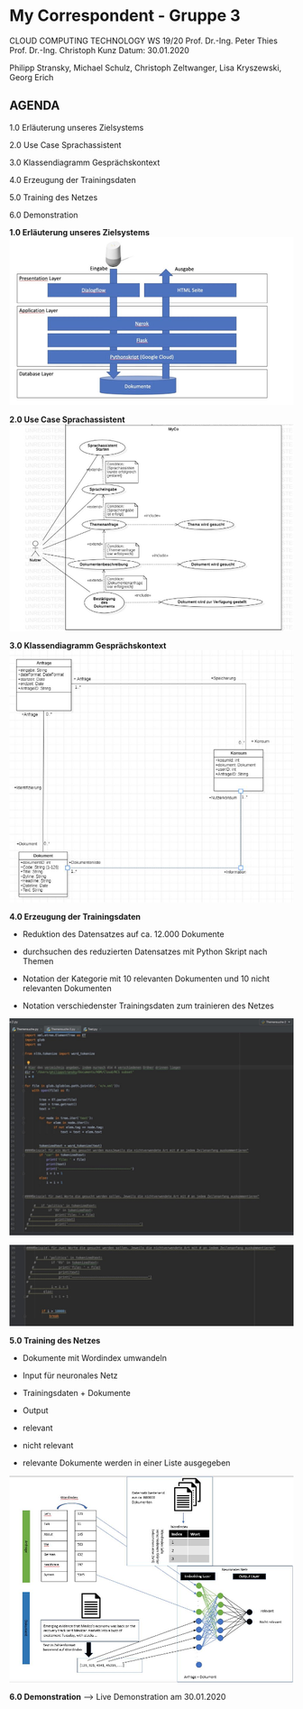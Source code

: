 ﻿


# My Correspondent - Gruppe 3

CLOUD COMPUTING TECHNOLOGY WS 19/20
Prof. Dr.-Ing. Peter Thies
Prof. Dr.-Ing. Christoph Kunz
Datum: 30.01.2020

Philipp Stransky, Michael Schulz, Christoph Zeltwanger, Lisa Kryszewski, Georg Erich



## AGENDA

1.0 Erläuterung unseres Zielsystems

2.0 Use Case Sprachassistent

3.0 Klassendiagramm Gesprächskontext

4.0 Erzeugung der Trainingsdaten

5.0 Training des Netzes

6.0 Demonstration




**1.0 Erläuterung unseres Zielsystems**
![Abb. 1: Grobstruktur Zielsystem](https://github.com/georgerich/MyCo-Gruppe-3/blob/master/Meilenstein%206%20Abgabe/Bilder_Final_Dokumentation/Abb2.JPG)


**2.0 Use Case Sprachassistent**
![Abb. 1: Grobstruktur Zielsystem](https://github.com/georgerich/MyCo-Gruppe-3/blob/master/Meilenstein%206%20Abgabe/Bilder_Final_Dokumentation/Abb7.JPG)

**3.0 Klassendiagramm Gesprächskontext**
![Abb. 1: Grobstruktur Zielsystem](https://github.com/georgerich/MyCo-Gruppe-3/blob/master/Meilenstein%206%20Abgabe/Bilder_Final_Dokumentation/Abb6.JPG)

**4.0 Erzeugung der Trainingsdaten**

 - Reduktion des Datensatzes auf ca. 12.000 Dokumente

    
-   durchsuchen des reduzierten Datensatzes mit Python Skript nach Themen
    
-   Notation der Kategorie mit 10 relevanten Dokumenten und 10 nicht relevanten Dokumenten
    
-   Notation verschiedenster Trainingsdaten zum trainieren des Netzes

![Abb. 1: Grobstruktur Zielsystem](https://github.com/georgerich/MyCo-Gruppe-3/blob/master/Meilenstein%206%20Abgabe/Bilder_Final_Dokumentation/Abb51.JPG)

![Abb. 1: Grobstruktur Zielsystem](https://github.com/georgerich/MyCo-Gruppe-3/blob/master/Meilenstein%206%20Abgabe/Bilder_Final_Dokumentation/Abb52.JPG)

**5.0 Training des Netzes**
-   Dokumente mit Wordindex umwandeln
    

-   Input für neuronales Netz
    

-   Trainingsdaten + Dokumente
    

-   Output
    

-   relevant
    
-   nicht relevant
    

-   relevante Dokumente werden in einer Liste ausgegeben

![Abb. 1: Grobstruktur Zielsystem](https://github.com/georgerich/MyCo-Gruppe-3/blob/master/Meilenstein%206%20Abgabe/Bilder_Final_Dokumentation/Abb16.JPG)




**6.0 Demonstration**
--> Live Demonstration am 30.01.2020
